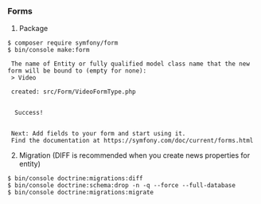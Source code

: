 ### Forms

1. Package
```
$ composer require symfony/form
$ bin/console make:form 

 The name of Entity or fully qualified model class name that the new form will be bound to (empty for none):
 > Video

 created: src/Form/VideoFormType.php

           
  Success! 
           

 Next: Add fields to your form and start using it.
 Find the documentation at https://symfony.com/doc/current/forms.html

```

2. Migration (DIFF is recommended when you create news properties for entity)
```
$ bin/console doctrine:migrations:diff
$ bin/console doctrine:schema:drop -n -q --force --full-database
$ bin/console doctrine:migrations:migrate
```
